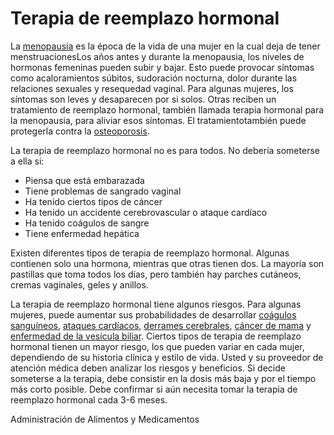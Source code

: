 Terapia de reemplazo hormonal
=============================


La [menopausia](https://medlineplus.gov/spanish/menopause.html) es la época de la vida de una mujer en la cual deja de tener menstruacionesLos años antes y durante la menopausia, los niveles de hormonas femeninas pueden subir y bajar. Esto puede provocar síntomas como acaloramientos súbitos, sudoración nocturna, dolor durante las relaciones sexuales y resequedad vaginal. Para algunas mujeres, los síntomas son leves y desaparecen por si solos. Otras reciben un tratamiento de reemplazo hormonal, también llamada terapia hormonal para la menopausia, para aliviar esos síntomas. El tratamientotambién puede protegerla contra la [osteoporosis](https://medlineplus.gov/spanish/osteoporosis.html). 


La terapia de reemplazo hormonal no es para todos. No debería someterse a ella si:


* Piensa que está embarazada
* Tiene problemas de sangrado vaginal
* Ha tenido ciertos tipos de cáncer
* Ha tenido un accidente cerebrovascular o ataque cardíaco
* Ha tenido coágulos de sangre
* Tiene enfermedad hepática


Existen diferentes tipos de terapia de reemplazo hormonal. Algunas contienen solo una hormona, mientras que otras tienen dos. La mayoría son pastillas que toma todos los días, pero también hay parches cutáneos, cremas vaginales, geles y anillos. 


La terapia de reemplazo hormonal tiene algunos riesgos. Para algunas mujeres, puede aumentar sus probabilidades de desarrollar [coágulos sanguíneos](https://medlineplus.gov/spanish/bloodclots.html), [ataques cardíacos](https://medlineplus.gov/spanish/heartattack.html), [derrames cerebrales](https://medlineplus.gov/spanish/stroke.html), [cáncer de mama](https://medlineplus.gov/spanish/breastcancer.html) y [enfermedad de la vesícula biliar](https://medlineplus.gov/spanish/gallbladderdiseases.html). Ciertos tipos de terapia de reemplazo hormonal tienen un mayor riesgo, los que pueden variar en cada mujer, dependiendo de su historia clínica y estilo de vida. Usted y su proveedor de atención médica deben analizar los riesgos y beneficios. Si decide someterse a la terapia, debe consistir en la dosis más baja y por el tiempo más corto posible. Debe confirmar si aún necesita tomar la terapia de reemplazo hormonal cada 3-6 meses.


Administración de Alimentos y Medicamentos 

